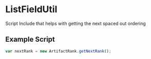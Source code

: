 # ListFieldUtil
Script Include that helps with getting the next spaced out ordering 

## Example Script
```javascript
var nextRank = new ArtifactRank.getNextRank();
```
